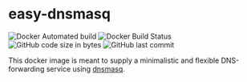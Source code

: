 # easy-dnsmasq
<img alt="Docker Automated build" src="https://img.shields.io/docker/automated/leonwiesen/easy-dnsmasq"> <img alt="Docker Build Status" src="https://img.shields.io/docker/build/leonwiesen/easy-dnsmasq"> <img alt="GitHub code size in bytes" src="https://img.shields.io/github/languages/code-size/TheClockTwister/easy-dnsmasq"> <img alt="GitHub last commit" src="https://img.shields.io/github/last-commit/TheClockTwister/easy-dnsmasq">

This docker image is meant to supply a minimalistic and flexible DNS-forwarding service using [dnsmasq](https://wiki.ubuntuusers.de/Dnsmasq/).

